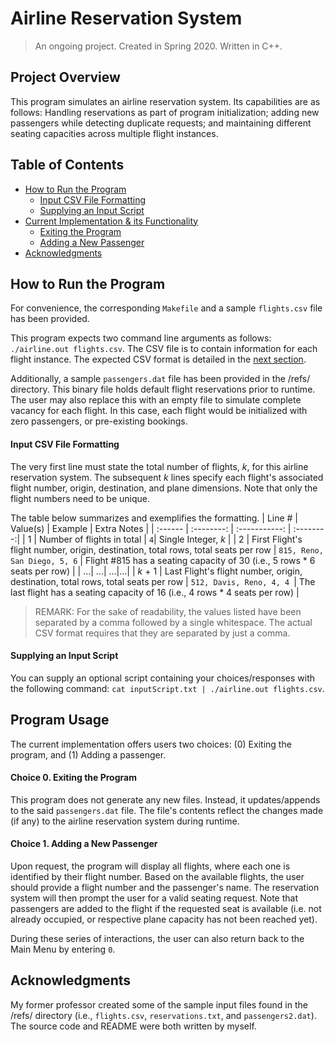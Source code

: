 # Airline Reservation System
> An ongoing project. Created in Spring 2020. Written in C++.


## Project Overview
This program simulates an airline reservation system. Its capabilities are as follows: Handling reservations as part of program initialization; adding new passengers while detecting duplicate requests; and maintaining different seating capacities across multiple flight instances.


## Table of Contents
* [How to Run the Program](https://github.com/jschhie/airline-reserv/#how-to-run-the-program)
  * [Input CSV File Formatting](https://github.com/jschhie/airline-reserv/#input-csv-file-formatting)
  * [Supplying an Input Script](https://github.com/jschhie/airline-reserv/#supplying-an-input-script)
* [Current Implementation & its Functionality](https://github.com/jschhie/airline-reserv/#program-usage)
  * [Exiting the Program](https://github.com/jschhie/airline-reserv/#choice-0-exiting-the-program)
  * [Adding a New Passenger](https://github.com/jschhie/airline-reserv/#choice-1-adding-a-new-passenger)
* [Acknowledgments](https://github.com/jschhie/airline-reserv/#acknowledgments)


## How to Run the Program  
For convenience, the corresponding ```Makefile``` and a sample ```flights.csv``` file has been provided.

This program expects two command line arguments as follows: ```./airline.out flights.csv```. The CSV file is to contain  information for each flight instance. The expected CSV format is detailed in the [next section](https://github.com/jschhie/airline-reserv/#input-csv-file-formatting).

Additionally, a sample ```passengers.dat``` file has been provided in the /refs/ directory. This binary file holds default  flight reservations prior to runtime. The user may also replace this with an empty file to simulate complete vacancy for each flight. In this case, each flight would be initialized with zero passengers, or pre-existing bookings. 


#### Input CSV File Formatting
The very first line must state the total number of flights, *k*, for this airline reservation system. The subsequent *k* lines specify each flight's associated flight number, origin, destination, and plane dimensions. Note that only the flight numbers need to be unique. 

The table below summarizes and exemplifies the formatting.
| Line # | Value(s) | Example | Extra Notes |
| :------ | :--------: | :-----------: | :--------:|
| 1 | Number of flights in total |  ```4```| Single Integer, *k* |
| 2 | First Flight's flight number, origin, destination, total rows, total seats per row | ```815, Reno, San Diego, 5, 6``` | Flight #815 has a seating capacity of 30 (i.e., 5 rows * 6 seats per row) |
| ...| ...| ...|...|
| *k* + 1 | Last Flight's flight number, origin, destination, total rows, total seats per row | ```512, Davis, Reno, 4, 4 ```| The last flight has a seating capacity of 16 (i.e., 4 rows * 4 seats per row) | 

> REMARK: For the sake of readability, the values listed have been separated by a comma followed by a single whitespace. The actual CSV format requires that they are separated by just a comma. 


#### Supplying an Input Script
You can supply an optional script containing your choices/responses with the following command: ```cat inputScript.txt | ./airline.out flights.csv```.


## Program Usage
The current implementation offers users two choices: (0) Exiting the program, and (1) Adding a passenger.


#### Choice 0. Exiting the Program
This program does not generate any new files. Instead, it updates/appends to the said ```passengers.dat``` file. The file's contents reflect the changes made (if any) to the airline reservation system during runtime. 


#### Choice 1. Adding a New Passenger
Upon request, the program will display all flights, where each one is identified by their flight number. Based on the available flights, the user should provide a flight number and the passenger's name. The reservation system will then prompt the user for a valid seating request. Note that passengers are added to the flight if the requested seat is available (i.e. not already occupied, or respective plane capacity has not been reached yet). 

During these series of interactions, the user can also return back to the Main Menu by entering ```0```.

## Acknowledgments
My former professor created some of the sample input files found in the /refs/ directory (i.e., ```flights.csv```, ```reservations.txt```, and ```passengers2.dat```). The source code and README were both written by myself. 
